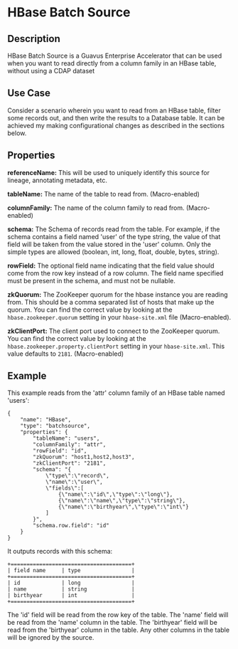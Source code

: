 # HBase Batch Source



Description
-----------

HBase Batch Source is a Guavus Enterprise Accelerator that can be used when you want to read directly from a column family in an HBase table, without using a CDAP dataset

Use Case
--------
Consider a scenario wherein you want to read from an HBase table, filter some records out, and then write the results to a Database table. It can be achieved my making configurational changes as described in the sections below.


Properties
----------
**referenceName:** This will be used to uniquely identify this source for lineage, annotating metadata, etc.

**tableName:** The name of the table to read from. (Macro-enabled)

**columnFamily:** The name of the column family to read from. (Macro-enabled)

**schema:** The Schema of records read from the table. For example, if the schema contains a field named 'user' of the type string, the value of that field will be taken from the value stored in the 'user' column. Only the simple types are allowed (boolean, int, long, float, double, bytes, string).

**rowField:** The optional field name indicating that the field value should come from the row key instead of a row column. The field name specified must be present in the schema, and must not be nullable.

**zkQuorum:** The ZooKeeper quorum for the hbase instance you are reading from. This should be a comma separated list of hosts that make up the quorum. You can find the correct value by looking at the ``hbase.zookeeper.quorum`` setting in your ``hbase-site.xml`` file (Macro-enabled).

**zkClientPort:** The client port used to connect to the ZooKeeper quorum. You can find the correct value by looking at the ``hbase.zookeeper.property.clientPort`` setting in your ``hbase-site.xml``.
This value defaults to ``2181``. (Macro-enabled)


Example
-------
This example reads from the 'attr' column family of an HBase table named 'users':

    {
        "name": "HBase",
        "type": "batchsource",
        "properties": {
            "tableName": "users",
            "columnFamily": "attr",
            "rowField": "id",
            "zkQuorum": "host1,host2,host3",
            "zkClientPort": "2181",
            "schema": "{
                \"type\":\"record\",
                \"name\":\"user\",
                \"fields\":[
                    {\"name\":\"id\",\"type\":\"long\"},
                    {\"name\":\"name\",\"type\":\"string\"},
                    {\"name\":\"birthyear\",\"type\":\"int\"}
                ]
            }",
            "schema.row.field": "id"
        }
    }

It outputs records with this schema:

    +======================================+
    | field name     | type                |
    +======================================+
    | id             | long                |
    | name           | string              |
    | birthyear      | int                 |
    +======================================+

The 'id' field will be read from the row key of the table. The 'name' field will be read from the 'name' column in the table. The 'birthyear' field will be read from the 'birthyear' column in the table. Any other columns in the table will be ignored by the source.
